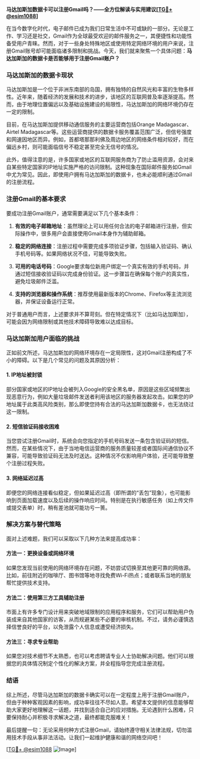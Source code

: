 **马达加斯加数据卡可以注册Gmail吗？——全方位解读与实用建议[[TG💪+ @esim1088](https://t.me/s/esim1088)]**

在当今数字化时代，电子邮件已成为我们日常生活中不可或缺的一部分。无论是工作、学习还是社交，Gmail作为全球最受欢迎的邮件服务之一，其便捷性和功能性备受用户青睐。然而，对于一些身处特殊地区或使用特定网络环境的用户来说，注册Gmail账号却可能面临诸多限制和挑战。今天，我们就来聚焦一个具体问题：**马达加斯加的数据卡是否能够用于注册Gmail账户？**

### 马达加斯加的数据卡现状

马达加斯加是一个位于非洲东南部的岛国，拥有独特的自然风光和丰富的生物多样性。近年来，随着经济的发展和技术的进步，该地区的互联网普及率逐渐提高。然而，由于地理位置偏远以及基础设施建设的局限性，马达加斯加的网络环境仍存在一定的限制。

目前，在马达加斯加提供移动通信服务的主要运营商包括Orange Madagascar、Airtel Madagascar等。这些运营商提供的数据卡服务覆盖范围广泛，但信号强度和网速因地区而异。例如，首都塔那那利佛及周边地区的网络条件相对较好，而在偏远乡村，则可能面临信号不稳定甚至完全无信号的情况。

此外，值得注意的是，许多国家或地区的互联网服务商为了防止滥用资源，会对来自某些特定国家的IP地址实施严格的访问限制。这种现象在国际邮件服务如Gmail中尤为常见。因此，即使用户拥有马达加斯加的数据卡，也未必能顺利通过Gmail的注册流程。

### 注册Gmail的基本要求

要成功注册Gmail账户，通常需要满足以下几个基本条件：

1. **有效的电子邮箱地址**：虽然理论上可以用任何合法的电子邮箱进行注册，但实际操作中，很多用户会直接使用Gmail本身作为辅助邮箱。
   
2. **稳定的网络连接**：注册过程中需要完成多项验证步骤，包括输入验证码、确认手机号码等。如果网络状况不佳，可能导致失败。

3. **可用的电话号码**：Google要求每位新用户绑定一个真实有效的手机号码，并通过短信接收验证码以完成身份验证。这一步骤旨在确保每个账户的真实性，避免垃圾邮件泛滥。

4. **支持的浏览器和操作系统**：推荐使用最新版本的Chrome、Firefox等主流浏览器，并保证设备运行正常。

对于普通用户而言，上述要求并不算苛刻。但在特定情况下（比如马达加斯加），可能会因为网络限制或其他技术障碍导致难以达成目标。

### 马达加斯加用户面临的挑战

正如前文所述，马达加斯加的网络环境存在一定局限性，这对Gmail注册构成了不小的障碍。以下是几个常见的问题及其原因分析：

#### 1. IP地址被封锁
部分国家或地区的IP地址会被列入Google的安全黑名单，原因是这些区域频繁出现恶意行为，例如大量垃圾邮件发送者利用该地区的服务器发起攻击。如果您的IP地址属于此类高风险类别，那么即使您持有合法的马达加斯加数据卡，也无法绕过这一限制。

#### 2. 短信验证码接收困难
当您尝试注册Gmail时，系统会向您指定的手机号码发送一条包含验证码的短信。然而，在某些情况下，由于当地电信运营商的服务质量较差或者国际间通信协议不兼容，可能导致验证码无法及时送达。这种情况不仅影响用户体验，还可能导致整个注册过程失败。

#### 3. 网络延迟过高
即便您的网络连接看似稳定，但如果延迟过高（即所谓的“丢包”现象），也可能影响到页面加载速度以及后续的操作响应时间。特别是在执行敏感任务（如上传文件或提交表单）时，稍有差池就可能功亏一篑。

### 解决方案与替代策略

面对上述难题，我们可以采取以下几种方法来提高成功率：

#### 方法一：更换设备或网络环境
如果您发现当前使用的网络环境存在问题，不妨尝试切换至其他更可靠的网络源。比如，前往附近的咖啡厅、图书馆等地寻找免费Wi-Fi热点；或者联系当地的朋友帮忙提供技术支持。

#### 方法二：使用第三方工具辅助注册
市面上有许多专门设计用来突破地域限制的应用程序和服务，它们可以帮助用户伪装成来自其他国家的访客，从而规避某些不必要的审核机制。不过，请务必谨慎选择信誉良好的平台，以免泄露个人信息或遭受经济损失。

#### 方法三：寻求专业帮助
如果您对技术细节不太熟悉，也可以考虑聘请专业人士协助解决问题。他们可以根据您的具体情况制定个性化的解决方案，并全程指导您完成注册流程。

### 结语

综上所述，尽管马达加斯加的数据卡确实可以在一定程度上用于注册Gmail账户，但由于种种客观因素的影响，成功率往往不尽如人意。希望本文提供的信息能够帮助大家更好地理解这一话题，并找到适合自己的应对措施。无论遇到什么困难，只要保持耐心并积极寻求解决之道，最终都能克服难关！

最后提醒一句：无论采用何种方式注册Gmail，请始终遵守相关法律法规，切勿滥用技术手段从事非法活动。让我们一起维护健康和谐的网络空间吧！

[[TG💪+ @esim1088](https://t.me/s/esim1088) ![Image](https://i.postimg.cc/4NQfJmqS/Snipaste-2025-05-13-00-14-12.png)]